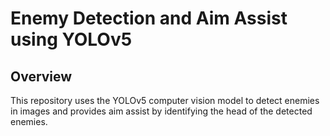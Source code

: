 # Enemy Detection and Aim Assist using YOLOv5

## Overview

This repository uses the YOLOv5 computer vision model to detect enemies in images and provides aim assist by identifying the head of the detected enemies.
